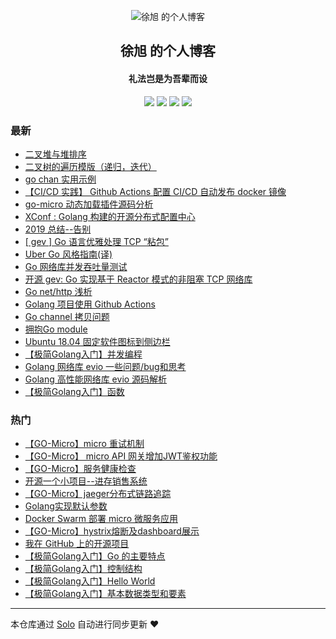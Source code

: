<p align="center"><img alt="徐旭 的个人博客" src="https://static.b3log.org/images/brand/solo-32.png"></p><h2 align="center">
徐旭 的个人博客
</h2>

<h4 align="center">礼法岂是为吾辈而设</h4>
<p align="center"><a title="徐旭 的个人博客" target="_blank" href="https://github.com/Allenxuxu/solo-blog"><img src="https://img.shields.io/github/last-commit/Allenxuxu/solo-blog.svg?style=flat-square&color=FF9900"></a>
<a title="GitHub repo size in bytes" target="_blank" href="https://github.com/Allenxuxu/solo-blog"><img src="https://img.shields.io/github/repo-size/Allenxuxu/solo-blog.svg?style=flat-square"></a>
<a title="Solo Version" target="_blank" href="https://github.com/88250/solo/releases"><img src="https://img.shields.io/badge/solo-4.1.0-f1e05a.svg?style=flat-square&color=blueviolet"></a>
<a title="Hits" target="_blank" href="https://github.com/88250/hits"><img src="https://hits.b3log.org/Allenxuxu/solo-blog.svg"></a></p>

### 最新

* [二叉堆与堆排序](https://www.mogutou.xyz/articles/2020/05/30/1590811456517.html)
* [二叉树的遍历模版（递归，迭代）](https://www.mogutou.xyz/articles/2020/04/26/1587906162356.html)
* [go chan 实用示例](https://www.mogutou.xyz/articles/2020/04/24/1587730652810.html)
* [【CI/CD 实践】 Github Actions 配置 CI/CD 自动发布 docker 镜像 ](https://www.mogutou.xyz/articles/2020/04/02/1585835651303.html)
* [go-micro 动态加载插件源码分析](https://www.mogutou.xyz/articles/2020/03/28/1585405247774.html)
* [XConf : Golang 构建的开源分布式配置中心 ](https://www.mogutou.xyz/articles/2020/02/08/1581137075011.html)
* [2019 总结--告别](https://www.mogutou.xyz/articles/2019/12/31/1577806219996.html)
* [[ gev ] Go 语言优雅处理 TCP “粘包”](https://www.mogutou.xyz/articles/2019/10/31/1572520676394.html)
* [Uber Go 风格指南(译)](https://www.mogutou.xyz/articles/2019/10/13/1570978862812.html)
* [Go 网络库并发吞吐量测试](https://www.mogutou.xyz/articles/2019/09/22/1569146969662.html)
* [开源 gev: Go 实现基于 Reactor 模式的非阻塞 TCP 网络库](https://www.mogutou.xyz/articles/2019/09/19/1568896693634.html)
* [Go net/http 浅析](https://www.mogutou.xyz/articles/2019/09/15/1568526293244.html)
* [Golang 项目使用 Github Actions](https://www.mogutou.xyz/articles/2019/09/05/1567681138418.html)
* [Go channel 拷贝问题](https://www.mogutou.xyz/articles/2019/08/21/1566389259093.html)
* [拥抱Go module](https://www.mogutou.xyz/articles/2019/08/20/1566313561719.html)
* [Ubuntu 18.04 固定软件图标到侧边栏](https://www.mogutou.xyz/articles/2019/08/20/1566260307439.html)
* [【极简Golang入门】并发编程](https://www.mogutou.xyz/articles/2019/08/19/1566219698243.html)
* [Golang 网络库 evio 一些问题/bug和思考](https://www.mogutou.xyz/articles/2019/08/15/1565876205121.html)
* [Golang 高性能网络库 evio 源码解析](https://www.mogutou.xyz/articles/2019/08/06/1565053139105.html)
* [【极简Golang入门】函数](https://www.mogutou.xyz/articles/2019/08/04/1564914678382.html)

### 热门

* [【GO-Micro】micro 重试机制](https://www.mogutou.xyz/articles/2019/06/20/1561018083376.html)
* [【GO-Micro】 micro API 网关增加JWT鉴权功能](https://www.mogutou.xyz/articles/2019/06/24/1561380135633.html)
* [ 【GO-Micro】服务健康检查](https://www.mogutou.xyz/articles/2019/06/24/1561380283681.html)
* [开源一个小项目--进存销售系统](https://www.mogutou.xyz/articles/2019/07/28/1564281900869.html)
* [【GO-Micro】jaeger分布式链路追踪](https://www.mogutou.xyz/articles/2019/06/24/1561380020624.html)
* [Golang实现默认参数](https://www.mogutou.xyz/articles/2019/06/27/1561595947632.html)
* [Docker Swarm 部署 micro 微服务应用 ](https://www.mogutou.xyz/articles/2019/07/18/1563453904693.html)
* [【GO-Micro】hystrix熔断及dashboard展示](https://www.mogutou.xyz/articles/2019/06/20/1561018626474.html)
* [我在 GitHub 上的开源项目](https://www.mogutou.xyz/my-github-repos)
* [【极简Golang入门】Go 的主要特点](https://www.mogutou.xyz/articles/2019/08/04/1564913986055.html)
* [【极简Golang入门】控制结构](https://www.mogutou.xyz/articles/2019/08/04/1564914572901.html)
* [【极简Golang入门】Hello World](https://www.mogutou.xyz/articles/2019/08/04/1564914182581.html)
* [【极简Golang入门】基本数据类型和要素](https://www.mogutou.xyz/articles/2019/08/04/1564914401205.html)



---

本仓库通过 [Solo](https://github.com/88250/solo) 自动进行同步更新 ❤️ 